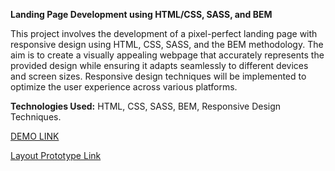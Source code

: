 **Landing Page Development using HTML/CSS, SASS, and BEM**

This project involves the development of a pixel-perfect landing page with responsive design using HTML, CSS, SASS, and the BEM methodology. The aim is to create a visually appealing webpage that accurately represents the provided design while ensuring it adapts seamlessly to different devices and screen sizes. Responsive design techniques will be implemented to optimize the user experience across various platforms.

**Technologies Used:** HTML, CSS, SASS, BEM, Responsive Design Techniques.

[DEMO LINK](https://ofenchuk.github.io/bose-landing-page/)

[Layout Prototype Link](https://www.figma.com/file/NZQAIydtHo5QkINyGLHNcq/BIKE-New-Version?type=design&mode=design&t=B4jpiEsNKdeGxe4N-0)
